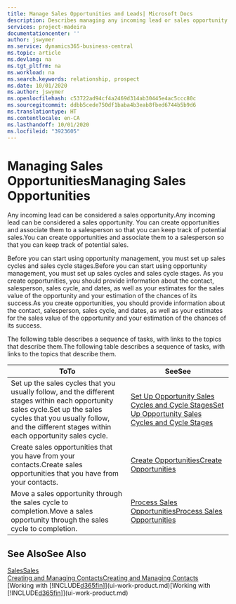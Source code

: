 ```yaml
---
title: Manage Sales Opportunities and Leads| Microsoft Docs
description: Describes managing any incoming lead or sales opportunity in Business Central,  and associating the opportunity with a salesperson to keep track of potential sales.
services: project-madeira
documentationcenter: ''
author: jswymer
ms.service: dynamics365-business-central
ms.topic: article
ms.devlang: na
ms.tgt_pltfrm: na
ms.workload: na
ms.search.keywords: relationship, prospect
ms.date: 10/01/2020
ms.author: jswymer
ms.openlocfilehash: c53722ad94cf4a2469d314ab30445e4ac5ccc80c
ms.sourcegitcommit: ddbb5cede750df1baba4b3eab8fbed6744b5b9d6
ms.translationtype: HT
ms.contentlocale: en-CA
ms.lasthandoff: 10/01/2020
ms.locfileid: "3923605"
---
```

# <a name="managing-sales-opportunities"></a><span data-ttu-id="53748-103">Managing Sales Opportunities</span><span class="sxs-lookup"><span data-stu-id="53748-103">Managing Sales Opportunities</span></span>
<span data-ttu-id="53748-104">Any incoming lead can be considered a sales opportunity.</span><span class="sxs-lookup"><span data-stu-id="53748-104">Any incoming lead can be considered a sales opportunity.</span></span> <span data-ttu-id="53748-105">You can create opportunities and associate them to a salesperson so that you can keep track of potential sales.</span><span class="sxs-lookup"><span data-stu-id="53748-105">You can create opportunities and associate them to a salesperson so that you can keep track of potential sales.</span></span>

<span data-ttu-id="53748-106">Before you can start using opportunity management, you must set up sales cycles and sales cycle stages.</span><span class="sxs-lookup"><span data-stu-id="53748-106">Before you can start using opportunity management, you must set up sales cycles and sales cycle stages.</span></span> <span data-ttu-id="53748-107">As you create opportunities, you should provide information about the contact, salesperson, sales cycle, and dates, as well as your estimates for the sales value of the opportunity and your estimation of the chances of its success.</span><span class="sxs-lookup"><span data-stu-id="53748-107">As you create opportunities, you should provide information about the contact, salesperson, sales cycle, and dates, as well as your estimates for the sales value of the opportunity and your estimation of the chances of its success.</span></span>

<span data-ttu-id="53748-108">The following table describes a sequence of tasks, with links to the topics that describe them.</span><span class="sxs-lookup"><span data-stu-id="53748-108">The following table describes a sequence of tasks, with links to the topics that describe them.</span></span>

| <span data-ttu-id="53748-109">To</span><span class="sxs-lookup"><span data-stu-id="53748-109">To</span></span> | <span data-ttu-id="53748-110">See</span><span class="sxs-lookup"><span data-stu-id="53748-110">See</span></span> |
| --- | --- |
| <span data-ttu-id="53748-111">Set up the sales cycles that you usually follow, and the different stages within each opportunity sales cycle.</span><span class="sxs-lookup"><span data-stu-id="53748-111">Set up the sales cycles that you usually follow, and the different stages within each opportunity sales cycle.</span></span> |[<span data-ttu-id="53748-112">Set Up Opportunity Sales Cycles and Cycle Stages</span><span class="sxs-lookup"><span data-stu-id="53748-112">Set Up Opportunity Sales Cycles and Cycle Stages</span></span>](marketing-how-setup-opportunity-sales-cycles-stages.md) |
| <span data-ttu-id="53748-113">Create sales opportunities that you have from your contacts.</span><span class="sxs-lookup"><span data-stu-id="53748-113">Create sales opportunities that you have from your contacts.</span></span> |[<span data-ttu-id="53748-114">Create Opportunities</span><span class="sxs-lookup"><span data-stu-id="53748-114">Create Opportunities</span></span>](marketing-how-create-opportunities.md) |
| <span data-ttu-id="53748-115">Move a sales opportunity through the sales cycle to completion.</span><span class="sxs-lookup"><span data-stu-id="53748-115">Move a sales opportunity through the sales cycle to completion.</span></span> |[<span data-ttu-id="53748-116">Process Sales Opportunities</span><span class="sxs-lookup"><span data-stu-id="53748-116">Process Sales Opportunities</span></span>](marketing-processing-sales-opportunities.md) |

## <a name="see-also"></a><span data-ttu-id="53748-117">See Also</span><span class="sxs-lookup"><span data-stu-id="53748-117">See Also</span></span>
[<span data-ttu-id="53748-118">Sales</span><span class="sxs-lookup"><span data-stu-id="53748-118">Sales</span></span>](sales-manage-sales.md)  
[<span data-ttu-id="53748-119">Creating and Managing Contacts</span><span class="sxs-lookup"><span data-stu-id="53748-119">Creating and Managing Contacts</span></span>](marketing-contacts.md)  
<span data-ttu-id="53748-120">[Working with [!INCLUDE[d365fin](includes/d365fin_md.md)]](ui-work-product.md)</span><span class="sxs-lookup"><span data-stu-id="53748-120">[Working with [!INCLUDE[d365fin](includes/d365fin_md.md)]](ui-work-product.md)</span></span>
